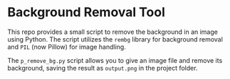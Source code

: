 # Background Removal Tool

This repo provides a small script to remove the background in an image using Python. The script utilizes the `rembg` library for background removal and `PIL` (now Pillow) for image handling.

The `p_remove_bg.py` script allows you to give an image file and remove its background, saving the result as `output.png` in the project folder.



